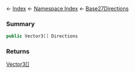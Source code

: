 ← [Index](Api-Index) ← [Namespace Index](Namespace-Index) ← [Base27Directions](VRageMath.Base27Directions)

### Summary

```csharp
public Vector3[] Directions
```

### Returns

[Vector3[]](VRageMath.Vector3[])

